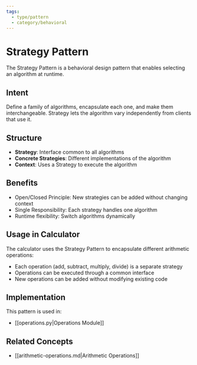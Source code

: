 ```yaml
---
tags:
  - type/pattern
  - category/behavioral
---
```


# Strategy Pattern

The Strategy Pattern is a behavioral design pattern that enables selecting an algorithm at runtime.

## Intent

Define a family of algorithms, encapsulate each one, and make them interchangeable. Strategy lets the algorithm vary independently from clients that use it.

## Structure

- **Strategy**: Interface common to all algorithms
- **Concrete Strategies**: Different implementations of the algorithm
- **Context**: Uses a Strategy to execute the algorithm

## Benefits

- Open/Closed Principle: New strategies can be added without changing context
- Single Responsibility: Each strategy handles one algorithm
- Runtime flexibility: Switch algorithms dynamically

## Usage in Calculator

The calculator uses the Strategy Pattern to encapsulate different arithmetic operations:

- Each operation (add, subtract, multiply, divide) is a separate strategy
- Operations can be executed through a common interface
- New operations can be added without modifying existing code

## Implementation

This pattern is used in:

- [[operations.py|Operations Module]]

## Related Concepts

- [[arithmetic-operations.md|Arithmetic Operations]]
